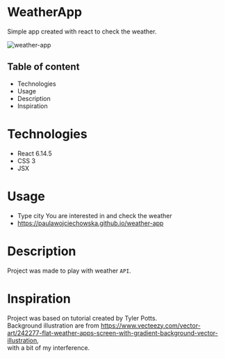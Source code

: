# WeatherApp
Simple app created with react to check the weather.

![weather-app](https://user-images.githubusercontent.com/67111891/91979191-aec5e880-ed25-11ea-9192-0af102306ae9.png)


## Table of content
* Technologies
* Usage
* Description
* Inspiration

# Technologies
* React 6.14.5
* CSS 3
* JSX

# Usage
* Type city You are interested in and check the weather
* https://paulawojciechowska.github.io/weather-app

# Description
Project was made to play with weather `API`.

# Inspiration
Project was based on tutorial created by Tyler Potts.<br>
Background illustration are from https://www.vecteezy.com/vector-art/242277-flat-weather-apps-screen-with-gradient-background-vector-illustration, <br>
with a bit of my interference. 
